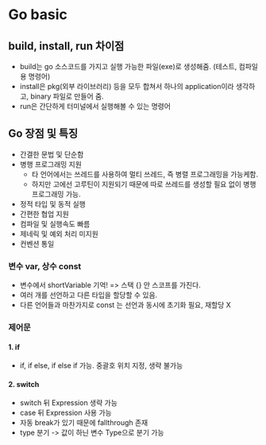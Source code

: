 # Go basic
## build, install, run 차이점
- build는 go 소스코드를 가지고 실행 가능한 파일(exe)로 생성해줌. (테스트, 컴파일용 명령어)
- install은 pkg(외부 라이브러리) 등을 모두 합쳐서 하나의 application이라 생각하고, binary 파일로 만들어 줌.
- run은 간단하게 터미널에서 실행해볼 수 있는 명령어

## Go 장점 및 특징
- 간결한 문법 및 단순함
- 병행 프로그래밍 지원
  - 타 언어에서는 쓰레드를 사용하여 멀티 쓰레드, 즉 병렬 프로그래밍을 가능케함.
  - 하지만 고에선 고루틴이 지원되기 때문에 따로 쓰레드를 생성할 필요 없이 병행 프로그래밍 가능.
- 정적 타입 및 동적 실행
- 간편한 협업 지원
- 컴파일 및 실행속도 빠름
- 제네릭 및 예외 처리 미지원
- 컨벤션 통일

### 변수 var, 상수 const
- 변수에서 shortVariable 기억! => 스택 {} 안 스코프를 가진다.
- 여러 개를 선언하고 다른 타입을 할당할 수 있음.
- 다른 언어들과 마찬가지로 const 는 선언과 동시에 초기화 필요, 재할당 X

### 제어문

#### 1. if
- if, if else, if else if 가능. 중괄호 위치 지정, 생략 불가능

#### 2. switch
- switch 뒤 Expression 생략 가능
- case 뒤 Expression 사용 가능
- 자동 break가 있기 때문에 fallthrough 존재
- type 분기 -> 값이 하닌 변수 Type으로 분기 가능